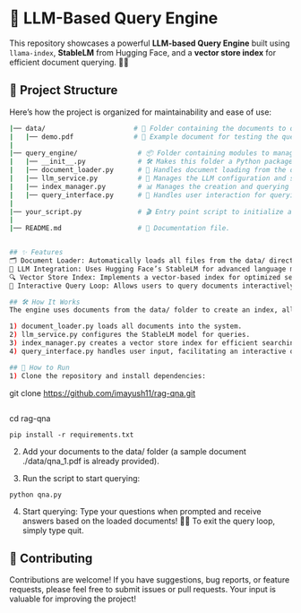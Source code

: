 # 🧠 LLM-Based Query Engine

This repository showcases a powerful **LLM-based Query Engine** built using `llama-index`, **StableLM** from Hugging Face, and a **vector store index** for efficient document querying. 📝💡

## 🚀 Project Structure

Here’s how the project is organized for maintainability and ease of use:

```bash
|── data/                      # 📂 Folder containing the documents to query (includes a demo.pdf).
|   |── demo.pdf               # 🎯 Example document for testing the query system.
|
|── query_engine/               # 📦 Folder containing modules to manage the query system.
|   |── __init__.py             # 🛠️ Makes this folder a Python package.
|   |── document_loader.py      # 📄 Handles document loading from the data folder.
|   |── llm_service.py          # 🔧 Manages the LLM configuration and settings.
|   |── index_manager.py        # 📊 Manages the creation and querying of the index.
|   |── query_interface.py      # 💬 Handles user interaction for querying the system.
|
|── your_script.py              # 🎬 Entry point script to initialize and run the query engine.
|
|── README.md                   # 📖 Documentation file.


## ✨ Features
🗂️ Document Loader: Automatically loads all files from the data/ directory and prepares them for querying.
🤖 LLM Integration: Uses Hugging Face’s StableLM for advanced language model querying.
🔍 Vector Store Index: Implements a vector-based index for optimized search.
🔄 Interactive Query Loop: Allows users to query documents interactively until they choose to exit.

## 🛠️ How It Works
The engine uses documents from the data/ folder to create an index, allowing users to ask questions based on the content of those documents. The LLM (Language Model) provides answers using the indexed data.

1) document_loader.py loads all documents into the system.
2) llm_service.py configures the StableLM model for queries.
3) index_manager.py creates a vector store index for efficient searching.
4) query_interface.py handles user input, facilitating an interactive querying experience.

## 🏃 How to Run
1) Clone the repository and install dependencies:

```
git clone https://github.com/imayush11/rag-qna.git
```
```
cd rag-qna
```
pip install -r requirements.txt
```

2) Add your documents to the data/ folder (a sample document ./data/qna_1.pdf is already provided).

3) Run the script to start querying:

```
python qna.py
```

4) Start querying: Type your questions when prompted and receive answers based on the loaded documents! 🎤🧠 To exit the query loop, simply type quit.

## 🤝 Contributing
Contributions are welcome! If you have suggestions, bug reports, or feature requests, please feel free to submit issues or pull requests. Your input is valuable for improving the project!

